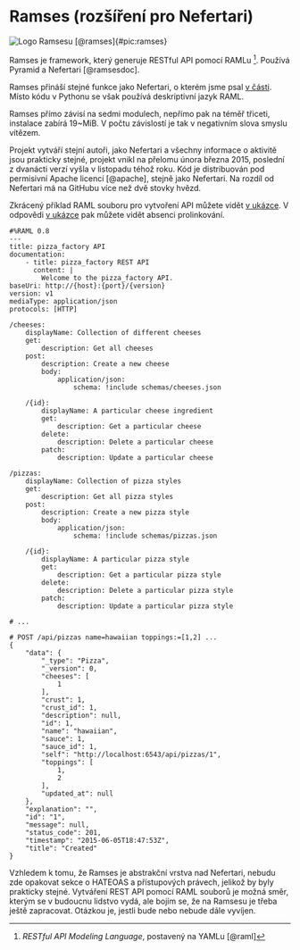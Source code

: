 Ramses (rozšíření pro Nefertari)
================================

![Logo Ramsesu [@ramses]{#pic:ramses}](pdfs/ramses)

Ramses je framework, který generuje RESTful API pomocí RAMLu [^raml].
Používá Pyramid a Nefertari [@ramsesdoc].

[^raml]: *RESTful API Modeling Language*, postavený na YAMLu [@raml]

Ramses přináší stejné funkce jako Nefertari, o kterém jsme psal [v části](#nefertari).
Místo kódu v Pythonu se však používá deskriptivní jazyk RAML.

Ramses přímo závisí na sedmi modulech, nepřímo pak na téměř třiceti, instalace zabírá 19~MiB.
V počtu závislostí je tak v negativním slova smyslu vítězem.

Projekt vytváří stejní autoři, jako Nefertari a všechny informace o aktivitě jsou prakticky stejné,
projekt vnikl na přelomu února března 2015, poslední z dvanácti verzí vyšla v listopadu téhož roku.
Kód je distribuován pod permisivní Apache licencí [@apache], stejně jako Nefertari.
Na rozdíl od Nefertari má na GitHubu více než dvě stovky hvězd.

Zkrácený příklad RAML souboru pro vytvoření API můžete vidět [v ukázce](#code:ramses).
V odpovědi [v ukázce](#code:ramsesreply) pak můžete vidět absenci prolinkování.

```{caption="{#code:ramses}Příklad použití Ramsesu \autocite{ramsespizza}" .yml}
#%RAML 0.8
---
title: pizza_factory API
documentation:
    - title: pizza_factory REST API
      content: |
        Welcome to the pizza_factory API.
baseUri: http://{host}:{port}/{version}
version: v1
mediaType: application/json
protocols: [HTTP]

/cheeses:
    displayName: Collection of different cheeses
    get:
        description: Get all cheeses
    post:
        description: Create a new cheese
        body:
            application/json:
                schema: !include schemas/cheeses.json

    /{id}:
        displayName: A particular cheese ingredient
        get:
            description: Get a particular cheese
        delete:
            description: Delete a particular cheese
        patch:
            description: Update a particular cheese

/pizzas:
    displayName: Collection of pizza styles
    get:
        description: Get all pizza styles
    post:
        description: Create a new pizza style
        body:
            application/json:
                schema: !include schemas/pizzas.json

    /{id}:
        displayName: A particular pizza style
        get:
            description: Get a particular pizza style
        delete:
            description: Delete a particular pizza style
        patch:
            description: Update a particular pizza style

# ...
```

```{caption="{#code:ramsesreply}Odpověď Ramsesu \autocite{ramsespizza}" .python}
# POST /api/pizzas name=hawaiian toppings:=[1,2] ...
{
    "data": {
        "_type": "Pizza",
        "_version": 0,
        "cheeses": [
            1
        ],
        "crust": 1,
        "crust_id": 1,
        "description": null,
        "id": 1,
        "name": "hawaiian",
        "sauce": 1,
        "sauce_id": 1,
        "self": "http://localhost:6543/api/pizzas/1",
        "toppings": [
            1,
            2
        ],
        "updated_at": null
    },
    "explanation": "",
    "id": "1",
    "message": null,
    "status_code": 201,
    "timestamp": "2015-06-05T18:47:53Z",
    "title": "Created"
}
```

Vzhledem k tomu, že Ramses je abstrakční vrstva nad Nefertari, nebudu zde opakovat sekce o HATEOAS a přístupových právech, jelikož by byly prakticky stejné.
Vytváření REST API pomocí RAML souborů je možná směr, kterým se v budoucnu lidstvo vydá, ale bojím se, že na Ramsesu je třeba ještě zapracovat.
Otázkou je, jestli bude nebo nebude dále vyvíjen.